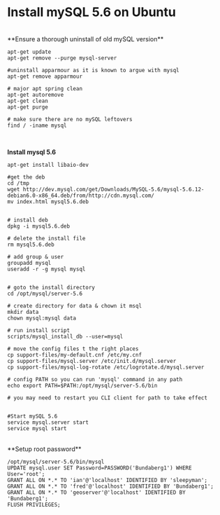 # Install mySQL 5.6 on Ubuntu #

<br/>
**Ensure a thorough uninstall of old mySQL version**

	apt-get update
	apt-get remove --purge mysql-server

	#uninstall apparmour as it is known to argue with mysql
	apt-get remove apparmour
	
	# major apt spring clean
	apt-get autoremove
	apt-get clean
	apt-get purge

	# make sure there are no mySQL leftovers
	find / -iname mysql


<br/>

**Install mysql 5.6**

	apt-get install libaio-dev

	#get the deb
	cd /tmp
	wget http://dev.mysql.com/get/Downloads/MySQL-5.6/mysql-5.6.12-debian6.0-x86_64.deb/from/http://cdn.mysql.com/
	mv index.html mysql5.6.deb
	

	# install deb
	dpkg -i mysql5.6.deb
	
	# delete the install file
	rm mysql5.6.deb

	# add group & user
	groupadd mysql
	useradd -r -g mysql mysql
	

	# goto the install directory
	cd /opt/mysql/server-5.6
	
	# create directory for data & chown it msql
	mkdir data
	chown mysql:mysql data
	
	# run install script
	scripts/mysql_install_db --user=mysql

	# move the config files t the right places
	cp support-files/my-default.cnf /etc/my.cnf
	cp support-files/mysql.server /etc/init.d/mysql.server
	cp support-files/mysql-log-rotate /etc/logrotate.d/mysql.server

	# config PATH so you can run 'mysql' command in any path
	echo export PATH=$PATH:/opt/mysql/server-5.6/bin

	# you may need to restart you CLI client for path to take effect
	

	#Start mySQL 5.6
	service mysql.server start
	service mysql start

<br/>
**Setup root password**

	/opt/mysql/server-5.6/bin/mysql
	UPDATE mysql.user SET Password=PASSWORD('Bundaberg1') WHERE User='root';
	GRANT ALL ON *.* TO 'ian'@'localhost' IDENTIFIED BY 'sleepyman';
	GRANT ALL ON *.* TO 'fred'@'localhost' IDENTIFIED BY 'Bundaberg1';
	GRANT ALL ON *.* TO 'geoserver'@'localhost' IDENTIFIED BY 'Bundaberg1';
	FLUSH PRIVILEGES;

